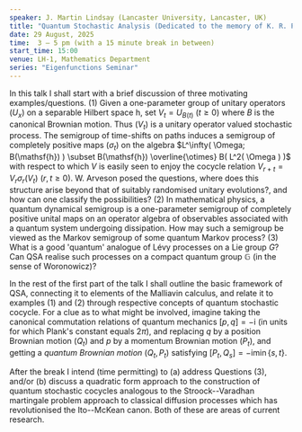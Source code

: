 ```yaml
---
speaker: J. Martin Lindsay (Lancaster University, Lancaster, UK)
title: "Quantum Stochastic Analysis (Dedicated to the memory of K. R. Parthasarathy)"
date: 29 August, 2025
time:  3 – 5 pm (with a 15 minute break in between)
start_time: 15:00
venue: LH-1, Mathematics Department
series: "Eigenfunctions Seminar"
---
```


In this talk I shall start with a brief discussion of three motivating examples/questions.
(1) Given a one-parameter group of unitary operators $( U_x )$ on a separable Hilbert space $\mathsf{h}$, set 
$V_t = U_{B(t)}$ ($t \geqslant 0$) where $B$ is the canonical Brownian motion. Thus $( V_t )$ is a unitary operator valued stochastic process.
The semigroup of time-shifts on paths induces a semigroup of completely positive maps $( \sigma_t )$ on the algebra 
$L^\infty( \Omega; B(\mathsf{h}) ) \subset B(\mathsf{h}) \overline{\otimes} B( L^2( \Omega ) )$ with respect to which $V$ is easily seen to
enjoy the cocycle relation
$V_{r+t} = V_r \sigma_r( V_t )$ ($r,t \geqslant 0$).
W. Arveson posed the questions, where does this structure arise beyond that of suitably randomised unitary evolutions?, and
how can one classify the possibilities?
(2) In mathematical physics, a quantum dynamical semigroup is a one-parameter semigroup of completely positive unital maps on an operator algebra
of observables associated with a quantum system undergoing dissipation. How may such a semigroup be viewed as the Markov semigroup of some quantum
Markov process?
(3) What is a good 'quantum' analogue of L&eacute;vy processes on a Lie group $G$? Can QSA realise such processes on a compact quantum group $\mathbb{G}$
(in the sense of Woronowicz)?

In the rest of the first part of the talk I shall outline the basic framework of QSA, connecting it to elements of the Malliavin calculus,
and relate it to examples (1) and (2) through respective concepts of quantum stochastic cocycle. For a clue as to what might be involved,
imagine taking the canonical commutation relations of quantum mechanics $[p,q] = - \mathrm{i}$ (in units for which Plank's constant equals $2 \pi$),
and replacing $q$ by a position Brownian motion $( Q_t )$ and $p$ by a momentum Brownian motion $( P_t )$, and getting a _quantum Brownian motion_
$( Q_t , P_t )$ satisfying $[ P_t, Q_s ] = - \mathrm{i} \min\{s,t\}$.

After the break I intend (time permitting) to
(a) address Questions (3), and/or
(b) discuss a quadratic form approach to the construction of quantum stochastic cocycles analogous to the Stroock--Varadhan martingale problem approach
to classical diffusion processes which has revolutionised the Ito--McKean canon. Both of these are areas of current research.
